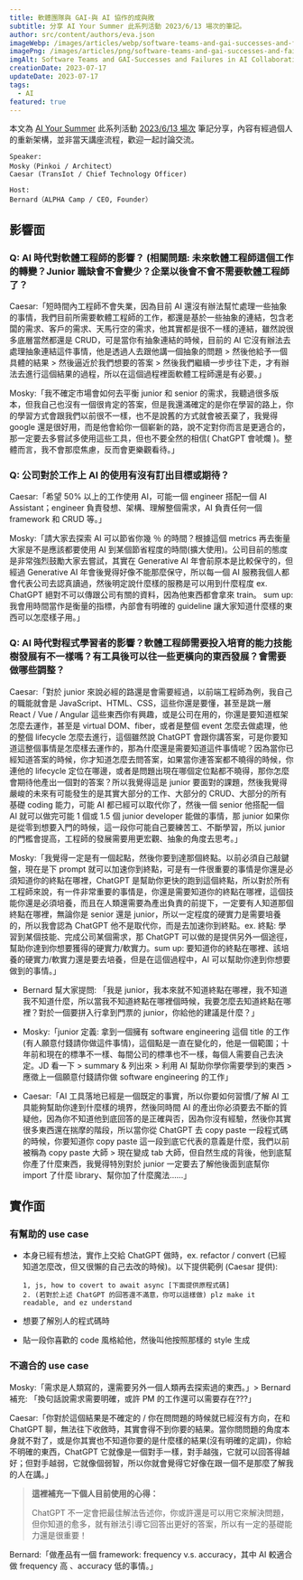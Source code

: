 ```yaml
---
title: 軟體團隊與 GAI-與 AI 協作的成與敗
subtitle: 分享 AI Your Summer 此系列活動 2023/6/13 場次的筆記。
author: src/content/authors/eva.json
imageWebp: /images/articles/webp/software-teams-and-gai-successes-and-failures-in-ai-collaboration.webp
imagePng: /images/articles/png/software-teams-and-gai-successes-and-failures-in-ai-collaboration.png
imgAlt: Software Teams and GAI-Successes and Failures in AI Collaboration
creationDate: 2023-07-17
updateDate: 2023-07-17
tags:
  - AI
featured: true
---
```


本文為 [AI Your Summer](https://gamma.app/public/AI-Your-Summer-plvjdnqv7xsokbx?mode=doc) 此系列活動 [2023/6/13 場次](https://www.accupass.com/event/2305221045441859361432) 筆記分享，內容有經過個人的重新架構，並非當天講座流程，歡迎一起討論交流。

```
Speaker:
Mosky（Pinkoi / Architect）
Caesar (TransIot / Chief Technology Officer)

Host:
Bernard（ALPHA Camp / CEO, Founder）
```

## **影響面**

### **Q: AI 時代對軟體工程師的影響？ (相關問題: 未來軟體工程師這個工作的轉變？Junior 職缺會不會變少？企業以後會不會不需要軟體工程師了？**

Caesar:「短時間內工程師不會失業，因為目前 AI 還沒有辦法幫忙處理一些抽象的事情，我們目前所需要軟體工程師的工作，都還是基於一些抽象的連結，包含老闆的需求、客戶的需求、天馬行空的需求，他其實都是很不一樣的連結，雖然說很多底層當然都還是 CRUD，可是當你有抽象連結的時候，目前的 AI 它沒有辦法去處理抽象連結這件事情，他是透過人去跟他講一個抽象的問題 > 然後他給予一個具體的結果 > 然後逼近於我們想要的答案 > 然後我們繼續一步步往下走，才有辦法去進行這個結果的過程，所以在這個過程裡面軟體工程師還是有必要。」

Mosky:「我不確定市場會如何去平衡 junior 和 senior 的需求，我聽過很多版本，但我自己也沒有一個很肯定的答案，但是我還滿確定的是你在學習的路上，你的學習方式會跟我們以前很不一樣，也不是說舊的方式就會被丟棄了，我覺得 google 還是很好用，而是他會給你一個嶄新的路，說不定對你而言是更適合的，那一定要去多嘗試多使用這些工具，但也不要全然的相信( ChatGPT 會唬爛 )。整體而言，我不會那麼焦慮，反而會更樂觀看待。」

### **Q: 公司對於工作上 AI 的使用有沒有訂出目標或期待？**

Caesar:「希望 50% 以上的工作使用 AI，可能一個 engineer 搭配一個 AI Assistant；engineer 負責發想、架構、理解整個需求，AI 負責任何一個 framework 和 CRUD 等。」

Mosky:「請大家去探索 AI 可以節省你幾 ％ 的時間？根據這個 metrics 再去衡量大家是不是應該都要使用 AI 到某個節省程度的時間(擴大使用)。公司目前的態度是非常強烈鼓勵大家去嘗試，其實在 Generative AI 年會前原本是比較保守的，但經過 Generative AI 年會後覺得好像不能那麼保守，所以每一個 AI 服務我個人都會代表公司去認真讀過，然後明定說什麼樣的服務是可以用到什麼程度 ex. ChatGPT 絕對不可以傳跟公司有關的資料，因為他東西都會拿來 train。
sum up: 我會用時間當作是衡量的指標，內部會有明確的 guideline 讓大家知道什麼樣的東西可以怎麼樣子用。」

### **Q: AI 時代對程式學習者的影響？軟體工程師需要投入培育的能力技能樹發展有不一樣嗎？有工具後可以往一些更橫向的東西發展？會需要做哪些調整？**

Caesar:「對於 junior 來說必經的路還是會需要經過，以前端工程師為例，我自己的職能就會是 JavaScript、HTML、CSS，這些你還是要懂，甚至是跳一層 React / Vue / Angular 這些東西你有興趣，或是公司在用的，你還是要知道框架怎麼去運作，甚至是 virtual DOM、fiber，或者是整個 event 怎麼去做處理，他的整個 lifecycle 怎麼去進行，這個雖然說 ChatGPT 會跟你講答案，可是你要知道這整個事情是怎麼樣去運作的，那為什麼還是需要知道這件事情呢？因為當你已經知道答案的時候，你才知道怎麼去問答案，如果當你連答案都不曉得的時候，你連他的 lifecycle 定位在哪邊，或者是問題出現在哪個定位點都不曉得，那你怎麼會期待他產出一個對的答案？所以我覺得這是 junior 要面對的課題，然後我覺得嚴峻的未來有可能發生的是其實大部分的工作、大部分的 CRUD、大部分的所有基礎 coding 能力，可能 AI 都已經可以取代你了，然後一個 senior 他搭配一個 AI 就可以做完可能 1 個或 1.5 個 junior developer 能做的事情，那 junior 如果你是從零到想要入門的時候，這一段你可能自己要練苦工、不斷學習，所以 junior 的門檻會提高，工程師的發展需要用更宏觀、抽象的角度去思考。」

Mosky:「我覺得一定是有一個起點，然後你要到達那個終點。以前必須自己敲鍵盤，現在是下 prompt 就可以加速你到終點，可是有一件很重要的事情是你還是必須知道你的終點在哪裡，ChatGPT 是幫助你更快的跑到這個終點，所以對於所有工程師來說，有一件非常重要的事情是，你還是需要知道你的終點在哪裡，這個技能你還是必須培養，而且在人類還需要為產出負責的前提下，一定要有人知道那個終點在哪裡，無論你是 senior 還是 junior，所以一定程度的硬實力是需要培養的，所以我會認為 ChatGPT 他不是取代你，而是去加速你到終點。ex. 終點: 學習到某個技能、完成公司某個需求，那 ChatGPT 可以做的是提供另外一個途徑，幫助你達到你想要獲得的硬實力/軟實力。sum up: 要知道你的終點在哪裡、該培養的硬實力/軟實力還是要去培養，但是在這個過程中，AI 可以幫助你達到你想要做到的事情。」

- Bernard 幫大家提問: 「我是 junior，我本來就不知道終點在哪裡，我不知道我不知道什麼，所以當我不知道終點在哪裡個時候，我要怎麼去知道終點在哪裡？對於一個要拼入行拿到門票的 junior，你給他的建議是什麼？」

- Mosky:「junior 定義: 拿到一個擁有 software engineering 這個 title 的工作 (有人願意付錢請你做這件事情)，這個點是一直在變化的，他是一個範圍；十年前和現在的標準不一樣、每間公司的標準也不一樣，每個人需要自己去決定。JD 看一下 > summary & 列出來 > 利用 AI 幫助你學你需要學到的東西 > 應徵上一個願意付錢請你做 software engineering 的工作」

- Caesar:「AI 工具落地已經是一個既定的事實，所以你要如何習慣/了解 AI 工具能夠幫助你達到什麼樣的境界，然後同時間 AI 的產出你必須要去不斷的質疑他，因為你不知道他到底回答的是正確與否，因為你沒有經驗，然後你其實很多東西還在揣摩的階段，所以當你從 ChatGPT 去 copy paste 一段程式碼的時候，你要知道你 copy paste 這一段到底它代表的意義是什麼，我們以前被稱為 copy paste 大師 > 現在變成 tab 大師，但自然生成的背後，他到底幫你產了什麼東西，我覺得特別對於 junior 一定要去了解他後面到底幫你 import 了什麼 library、幫你加了什麼魔法……」

## **實作面**

### **有幫助的 use case**

- 本身已經有想法，實作上交給 ChatGPT 做時，ex. refactor / convert (已經知道怎麼改，但又很懶的自己去改的時候)。以下提供範例 (Caesar 提供):

   ```
   1, js, how to covert to await async [下面提供原程式碼]
   2. (若對於上述 ChatGPT 的回答還不滿意，你可以這樣做) plz make it readable, and ez understand
   ```

- 想要了解別人的程式碼時

- 貼一段你喜歡的 code 風格給他，然後叫他按照那樣的 style 生成

### **不適合的 use case**

Mosky:「需求是人類寫的，還需要另外一個人類再去探索過的東西。」> Bernard 補充: 「換句話說需求需要明確，或許 PM 的工作還可以需要存在???」

Caesar:「你對於這個結果是不確定的 / 你在問問題的時候就已經沒有方向，在和 ChatGPT 聊，無法往下收斂時，其實會得不到你要的結果。當你問問題的角度本身就不對了，或是你其實也不知道你要的是什麼樣的結果(沒有明確的定調)，你給不明確的東西，ChatGPT 它就像是一個對手一樣，對手越強，它就可以回答得越好；但對手越弱，它就像個弱智，所以你就會覺得它好像在跟一個不是那麼了解我的人在講。」

> **這裡補充一下個人目前使用的心得：**
>
> ChatGPT 不一定會把最佳解法告述你，你或許還是可以用它來解決問題，但你知道的愈多，就有辦法引導它回答出更好的答案，所以有一定的基礎能力還是很重要！

Bernard:「做產品有一個 framework: frequency v.s. accuracy，其中 AI 較適合做 frequency 高 、accuracy 低的事情。」